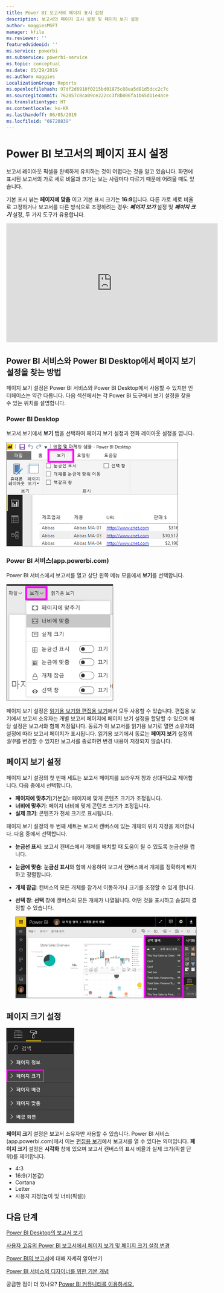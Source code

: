 ```yaml
---
title: Power BI 보고서의 페이지 표시 설정
description: 보고서의 페이지 표시 설정 및 페이지 보기 설정
author: maggiesMSFT
manager: kfile
ms.reviewer: ''
featuredvideoid: ''
ms.service: powerbi
ms.subservice: powerbi-service
ms.topic: conceptual
ms.date: 05/29/2019
ms.author: maggies
LocalizationGroup: Reports
ms.openlocfilehash: 97df2d6910f0215bd01875c88ea5d81d5dcc2c7c
ms.sourcegitcommit: 762857c8ca09ce222cc3f8b006fa1b65d11e4ace
ms.translationtype: HT
ms.contentlocale: ko-KR
ms.lasthandoff: 06/05/2019
ms.locfileid: "66720839"
---
```

# <a name="page-display-settings-in-a-power-bi-report"></a>Power BI 보고서의 페이지 표시 설정
보고서 레이아웃 픽셀을 완벽하게 유지하는 것이 어렵다는 것을 알고 있습니다. 화면에 표시된 보고서의 가로 세로 비율과 크기는 보는 사람마다 다르기 때문에 어려울 때도 있습니다. 

기본 표시 뷰는 **페이지에 맞춤** 이고 기본 표시 크기는 **16:9**입니다. 다른 가로 세로 비율로 고정하거나 보고서를 다른 방식으로 조정하려는 경우: ***페이지 보기*** 설정 및 ***페이지 크기*** 설정, 두 가지 도구가 유용합니다.


<iframe width="560" height="315" src="https://www.youtube.com/embed/5tg-OXzxe2g" frameborder="0" allowfullscreen></iframe>


## <a name="where-to-find-page-view-settings-in-the-power-bi-service-and-power-bi-desktop"></a>Power BI 서비스와 Power BI Desktop에서 페이지 보기 설정을 찾는 방법
페이지 보기 설정은 Power BI 서비스와 Power BI Desktop에서 사용할 수 있지만 인터페이스는 약간 다릅니다. 다음 섹션에서는 각 Power BI 도구에서 보기 설정을 찾을 수 있는 위치를 설명합니다.

### <a name="in-power-bi-desktop"></a>Power BI Desktop
보고서 보기에서 **보기** 탭을 선택하여 페이지 보기 설정과 전화 레이아웃 설정을 엽니다.

  ![데스크톱 페이지 보기 설정](media/power-bi-report-display-settings/power-bi-desktop-view-settings.png)

### <a name="in-the-power-bi-service-apppowerbicom"></a>Power BI 서비스(app.powerbi.com)
Power BI 서비스에서 보고서를 열고 상단 왼쪽 메뉴 모음에서 **보기**를 선택합니다.

![서비스 페이지 보기 설정](media/power-bi-report-display-settings/power-bi-change-page-view.png)

페이지 보기 설정은 [읽기용 보기와 편집용 보기](consumer/end-user-reading-view.md)에서 모두 사용할 수 있습니다. 편집용 보기에서 보고서 소유자는 개별 보고서 페이지에 페이지 보기 설정을 할당할 수 있으며 해당 설정은 보고서와 함께 저장됩니다. 동료가 이 보고서를 읽기용 보기로 열면 소유자의 설정에 따라 보고서 페이지가 표시됩니다. 읽기용 보기에서 동료는 **페이지 보기** 설정의 *일부*를 변경할 수 있지만 보고서를 종료하면 변경 내용이 저장되지 않습니다.

## <a name="page-view-settings"></a>페이지 보기 설정
페이지 보기 설정의 첫 번째 세트는 보고서 페이지를 브라우저 창과 상대적으로 제어합니다. 다음 중에서 선택합니다.

* **페이지에 맞추기**(기본값): 페이지에 맞게 콘텐츠 크기가 조정됩니다.
* **너비에 맞추기**: 페이지 너비에 맞게 콘텐츠 크기가 조정됩니다.
* **실제 크기**: 콘텐츠가 전체 크기로 표시됩니다.

페이지 보기 설정의 두 번째 세트는 보고서 캔버스에 있는 개체의 위치 지정을 제어합니다. 다음 중에서 선택합니다.

* **눈금선 표시**: 보고서 캔버스에서 개체를 배치할 때 도움이 될 수 있도록 눈금선을 켭니다.
* **눈금에 맞춤**: **눈금선 표시**와 함께 사용하여 보고서 캔버스에서 개체를 정확하게 배치하고 정렬합니다. 
* **개체 잠금**: 캔버스의 모든 개체를 잠가서 이동하거나 크기를 조정할 수 있게 합니다.
* **선택 창**: **선택** 창에 캔버스의 모든 개체가 나열됩니다. 어떤 것을 표시하고 숨길지 결정할 수 있습니다.

    ![선택 창](media/power-bi-report-display-settings/power-bi-selection-pane.png)



## <a name="page-size-settings"></a>페이지 크기 설정
![페이지 크기 설정 변경](media/power-bi-report-display-settings/power-bi-page-size.png)

**페이지 크기** 설정은 보고서 소유자만 사용할 수 있습니다. Power BI 서비스(app.powerbi.com)에서 이는 [편집용 보기](consumer/end-user-reading-view.md)에서 보고서를 열 수 있다는 의미입니다. **페이지 크기** 설정은 **시각화** 창에 있으며 보고서 캔버스의 표시 비율과 실제 크기(픽셀 단위)를 제어합니다.   

* 4:3
* 16:9(기본값)
* Cortana
* Letter
* 사용자 지정(높이 및 너비(픽셀))

## <a name="next-steps"></a>다음 단계
[Power BI Desktop의 보고서 보기](desktop-report-view.md)

[사용자 고유의 Power BI 보고서에서 페이지 보기 및 페이지 크기 설정 변경](consumer/end-user-report-view.md)

[Power BI의 보고서](consumer/end-user-reports.md)에 대해 자세히 알아보기

[Power BI 서비스의 디자이너를 위한 기본 개념](service-basic-concepts.md)

궁금한 점이 더 있나요? [Power BI 커뮤니티를 이용하세요.](http://community.powerbi.com/)

